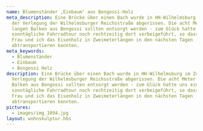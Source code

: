 ```yaml
---
name: Blumenständer ,Einbaum‘ aus Bongossi-Holz
meta_description: Eine Brücke über einen Bach wurde in HH-Wilhelmsburg im Zuge
  der Verlegung der Wilhelmsburger Reichsstraße abgerissen. Die acht Meter
  langen Balken aus Bongossi sollten entsorgt werden - zum Glück hatte uns eine
  sonntägliche Fahrradtour noch rechtzeitig dort vorbeigeführt, so dass meine
  Frau und ich das Eisenholz in Zweimeterlängen in den nächsten Tagen
  abtransportieren konnten.
meta_keywords:
  - Blumenständer
  - Einbaum
  - Bongossi Holz
description: Eine Brücke über einen Bach wurde in HH-Wilhelmsburg im Zuge der
  Verlegung der Wilhelmsburger Reichsstraße abgerissen. Die acht Meter langen
  Balken aus Bongossi sollten entsorgt werden - zum Glück hatte uns eine
  sonntägliche Fahrradtour noch rechtzeitig dort vorbeigeführt, so dass meine
  Frau und ich das Eisenholz in Zweimeterlängen in den nächsten Tagen
  abtransportieren konnten.
pictures:
  - images/img_1094.jpg
layout: wohnskulptur.hbs
---
```

